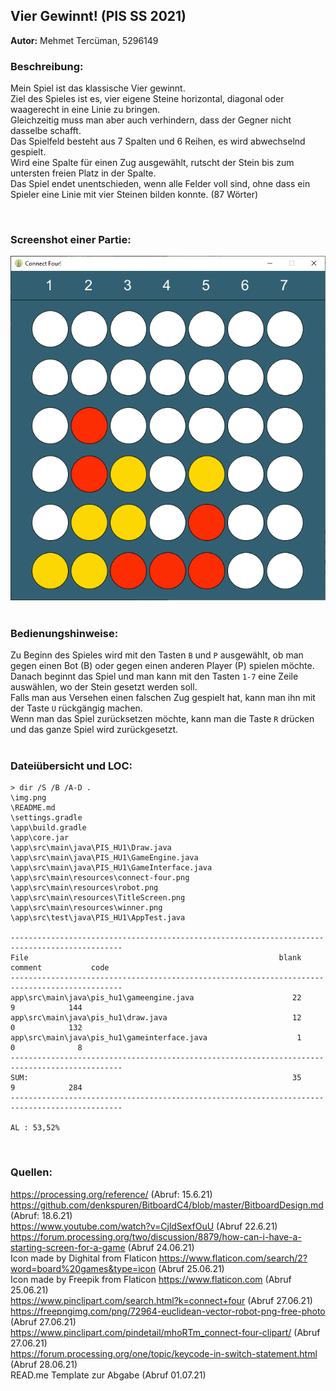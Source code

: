 ## Vier Gewinnt! (PIS SS 2021)
<p><strong>Autor:</strong> Mehmet Tercüman, 5296149</p>

### Beschreibung:
Mein Spiel ist das klassische Vier gewinnt. <br>
Ziel des Spieles ist es, vier eigene Steine horizontal, diagonal 
oder waagerecht in eine Linie zu bringen. <br>
Gleichzeitig muss man aber auch verhindern, dass der Gegner nicht dasselbe 
schafft. <br>
Das Spielfeld besteht aus 7 Spalten und 6 Reihen, es wird abwechselnd gespielt. <br>
Wird eine Spalte für einen Zug ausgewählt, rutscht der Stein bis zum untersten
freien Platz in der Spalte. <br>
Das Spiel endet unentschieden, wenn alle Felder voll sind, ohne dass ein Spieler 
eine Linie mit vier Steinen bilden konnte. (87 Wörter) <br>

<br>

### Screenshot einer Partie:
![img.png](screenshot.png)
<br>
<br>

### Bedienungshinweise:
Zu Beginn des Spieles wird mit den Tasten `B` und `P` ausgewählt, 
ob man gegen einen Bot (B) oder gegen einen anderen Player (P) spielen möchte. <br>
Danach beginnt das Spiel und man kann mit den Tasten `1-7` eine Zeile auswählen, wo der Stein gesetzt werden soll. <br>
Falls man aus Versehen einen falschen Zug gespielt hat, kann man ihn mit der Taste `U` rückgängig machen. <br>
Wenn man das Spiel zurücksetzen möchte, kann man die Taste `R` drücken und das ganze Spiel wird zurückgesetzt. <br>
<br>

### Dateiübersicht und LOC:
```
> dir /S /B /A-D . 
\img.png
\README.md
\settings.gradle
\app\build.gradle
\app\core.jar
\app\src\main\java\PIS_HU1\Draw.java
\app\src\main\java\PIS_HU1\GameEngine.java
\app\src\main\java\PIS_HU1\GameInterface.java
\app\src\main\resources\connect-four.png
\app\src\main\resources\robot.png
\app\src\main\resources\TitleScreen.png
\app\src\main\resources\winner.png
\app\src\test\java\PIS_HU1\AppTest.java

-----------------------------------------------------------------------------------------------
File                                                        blank        comment           code
-----------------------------------------------------------------------------------------------
app\src\main\java\pis_hu1\gameengine.java                      22              9            144
app\src\main\java\pis_hu1\draw.java                            12              0            132
app\src\main\java\pis_hu1\gameinterface.java                    1              0              8
-----------------------------------------------------------------------------------------------
SUM:                                                           35              9            284
-----------------------------------------------------------------------------------------------

AL : 53,52% 
```
<br>

### Quellen:
https://processing.org/reference/ (Abruf: 15.6.21) <br>
https://github.com/denkspuren/BitboardC4/blob/master/BitboardDesign.md (Abruf: 18.6.21) <br>
https://www.youtube.com/watch?v=CjldSexfOuU (Abruf 22.6.21) <br>
https://forum.processing.org/two/discussion/8879/how-can-i-have-a-starting-screen-for-a-game  (Abruf 24.06.21) <br>
Icon made by Dighital from Flaticon https://www.flaticon.com/search/2?word=board%20games&type=icon  (Abruf 25.06.21) <br>
Icon made by Freepik from Flaticon https://www.flaticon.com  (Abruf 25.06.21) <br>
https://www.pinclipart.com/search.html?k=connect+four (Abruf 27.06.21) <br>
https://freepngimg.com/png/72964-euclidean-vector-robot-png-free-photo (Abruf 27.06.21) <br>
https://www.pinclipart.com/pindetail/mhoRTm_connect-four-clipart/ (Abruf 27.06.21) <br>
https://forum.processing.org/one/topic/keycode-in-switch-statement.html (Abruf 28.06.21) <br>
READ.me Template zur Abgabe (Abruf 01.07.21) <br>